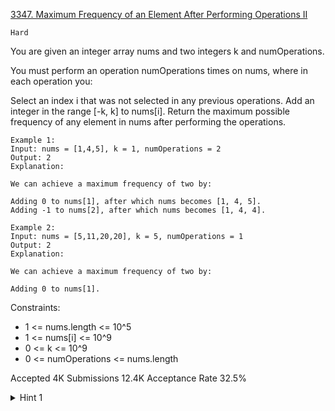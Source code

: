 [3347. Maximum Frequency of an Element After Performing Operations II](https://leetcode.com/problems/maximum-frequency-of-an-element-after-performing-operations-ii/)

`Hard`

You are given an integer array nums and two integers k and numOperations.

You must perform an operation numOperations times on nums, where in each operation you:

Select an index i that was not selected in any previous operations.
Add an integer in the range [-k, k] to nums[i].
Return the maximum possible frequency of any element in nums after performing the operations.

```
Example 1:
Input: nums = [1,4,5], k = 1, numOperations = 2
Output: 2
Explanation:

We can achieve a maximum frequency of two by:

Adding 0 to nums[1], after which nums becomes [1, 4, 5].
Adding -1 to nums[2], after which nums becomes [1, 4, 4].

Example 2:
Input: nums = [5,11,20,20], k = 5, numOperations = 1
Output: 2
Explanation:

We can achieve a maximum frequency of two by:

Adding 0 to nums[1].
```

Constraints:

- 1 <= nums.length <= 10^5
- 1 <= nums[i] <= 10^9
- 0 <= k <= 10^9
- 0 <= numOperations <= nums.length

Accepted
4K
Submissions
12.4K
Acceptance Rate
32.5%

<details>
<summary>Hint 1</summary>

The optimal values to check are nums[i] - k, nums[i], and nums[i] + k.

</details>